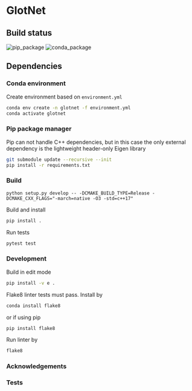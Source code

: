 # GlotNet

## Build status

![pip_package](https://github.com/ljuvela/GlotNet/actions/workflows/python-package.yml/badge.svg)
![conda_package](https://github.com/ljuvela/GlotNet/actions/workflows/python-package-conda.yml/badge.svg)

## Dependencies

### Conda environment

Create environment based on `environment.yml`
```bash
conda env create -n glotnet -f environment.yml
conda activate glotnet
```

### Pip package manager

Pip can not handle C++ dependencies, but in this case the only external dependency is the lightweight header-only Eigen library
```bash
git submodule update --recursive --init
pip install -r requirements.txt
```

### Build

```
python setup.py develop -- -DCMAKE_BUILD_TYPE=Release -DCMAKE_CXX_FLAGS="-march=native -O3 -std=c++17"
```

Build and install
```bash
pip install .
```

Run tests

```bash
pytest test
```

### Development

Build in edit mode 
```bash
pip install -v e .
```

Flake8 linter tests must pass. Install by
```bash
conda install flake8
```
or if using pip
```bash
pip install flake8
```

Run linter by 
```bash
flake8
```

### Acknowledgements


### Tests